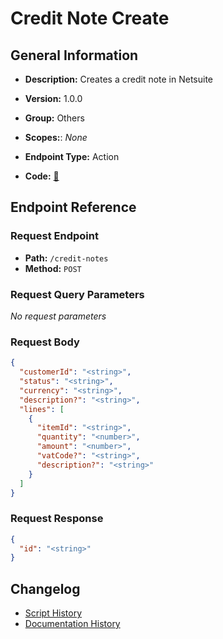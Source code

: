 # Credit Note Create

## General Information

- **Description:** Creates a credit note in Netsuite

- **Version:** 1.0.0
- **Group:** Others
- **Scopes:**: _None_
- **Endpoint Type:** Action
- **Code:** [🔗](https://github.com/NangoHQ/integration-templates/tree/main/integrations/netsuite-tba/actions/credit-note-create.ts)


## Endpoint Reference

### Request Endpoint

- **Path:** `/credit-notes`
- **Method:** `POST`

### Request Query Parameters

_No request parameters_

### Request Body

```json
{
  "customerId": "<string>",
  "status": "<string>",
  "currency": "<string>",
  "description?": "<string>",
  "lines": [
    {
      "itemId": "<string>",
      "quantity": "<number>",
      "amount": "<number>",
      "vatCode?": "<string>",
      "description?": "<string>"
    }
  ]
}
```

### Request Response

```json
{
  "id": "<string>"
}
```

## Changelog

- [Script History](https://github.com/NangoHQ/integration-templates/commits/main/integrations/netsuite-tba/actions/credit-note-create.ts)
- [Documentation History](https://github.com/NangoHQ/integration-templates/commits/main/integrations/netsuite-tba/actions/credit-note-create.md)

<!-- END  GENERATED CONTENT -->















